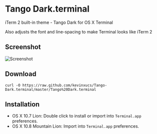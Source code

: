 # Tango Dark.terminal

iTerm 2 built-in theme - Tango Dark for OS X Terminal

Also adjusts the font and line-spacing to make Terminal looks like iTerm 2

## Screenshot

![Screenshot](https://raw.github.com/kevinxucs/Tango-Dark.terminal/assets/screen-shot.png)

## Download

`curl -O https://raw.github.com/kevinxucs/Tango-Dark.terminal/master/Tango%20Dark.terminal`

## Installation

* OS X 10.7 Lion: Double click to install or import into `Terminal.app` preferences.
* OS X 10.8 Mountain Lion: Import into `Terminal.app` preferences.
